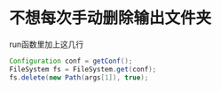 # 不想每次手动删除输出文件夹

run函数里加上这几行
```java
Configuration conf = getConf();
FileSystem fs = FileSystem.get(conf);
fs.delete(new Path(args[1]), true);
```
